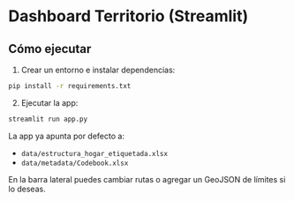# Dashboard Territorio (Streamlit)

## Cómo ejecutar
1) Crear un entorno e instalar dependencias:
```bash
pip install -r requirements.txt
```
2) Ejecutar la app:
```bash
streamlit run app.py
```
La app ya apunta por defecto a:
- `data/estructura_hogar_etiquetada.xlsx`
- `data/metadata/Codebook.xlsx`

En la barra lateral puedes cambiar rutas o agregar un GeoJSON de límites si lo deseas.
